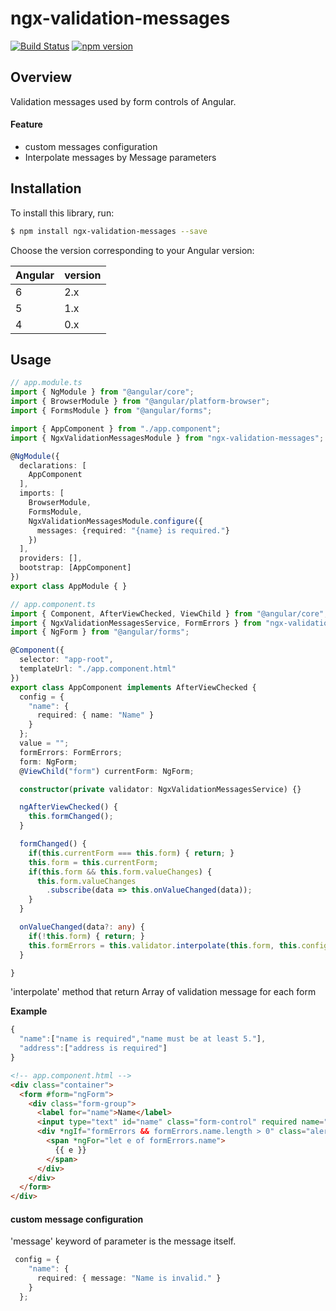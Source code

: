 # ngx-validation-messages

[![Build Status](https://travis-ci.org/hi1280/ngx-validation-messages.svg?branch=master)](https://travis-ci.org/hi1280/ngx-validation-messages)
[![npm version](https://badge.fury.io/js/ngx-validation-messages.svg)](https://badge.fury.io/js/ngx-validation-messages)

## Overview
Validation messages used by form controls of Angular.

#### Feature
* custom messages configuration
* Interpolate messages by Message parameters

## Installation

To install this library, run:

```bash
$ npm install ngx-validation-messages --save
```

Choose the version corresponding to your Angular version:

 Angular     | version
 ----------- | ------------------- 
 6           | 2.x
 5           | 1.x          
 4           | 0.x          

## Usage

```typescript
// app.module.ts
import { NgModule } from "@angular/core";
import { BrowserModule } from "@angular/platform-browser";
import { FormsModule } from "@angular/forms";

import { AppComponent } from "./app.component";
import { NgxValidationMessagesModule } from "ngx-validation-messages";

@NgModule({
  declarations: [
    AppComponent
  ],
  imports: [
    BrowserModule,
    FormsModule,
    NgxValidationMessagesModule.configure({
      messages: {required: "{name} is required."}
    })
  ],
  providers: [],
  bootstrap: [AppComponent]
})
export class AppModule { }
```

```typescript
// app.component.ts
import { Component, AfterViewChecked, ViewChild } from "@angular/core";
import { NgxValidationMessagesService, FormErrors } from "ngx-validation-messages";
import { NgForm } from "@angular/forms";

@Component({
  selector: "app-root",
  templateUrl: "./app.component.html"
})
export class AppComponent implements AfterViewChecked {
  config = {
    "name": {
      required: { name: "Name" }
    }
  };
  value = "";
  formErrors: FormErrors;
  form: NgForm;
  @ViewChild("form") currentForm: NgForm;

  constructor(private validator: NgxValidationMessagesService) {}

  ngAfterViewChecked() {
    this.formChanged();
  }

  formChanged() {
    if(this.currentForm === this.form) { return; }
    this.form = this.currentForm;
    if(this.form && this.form.valueChanges) {
      this.form.valueChanges
        .subscribe(data => this.onValueChanged(data));
    }
  }

  onValueChanged(data?: any) {
    if(!this.form) { return; }
    this.formErrors = this.validator.interpolate(this.form, this.config);
  }

}
```
'interpolate' method that return Array of validation message for each form

**Example**
```js
{
  "name":["name is required","name must be at least 5."],
  "address":["address is required"]
}
```

```html
<!-- app.component.html -->
<div class="container">
  <form #form="ngForm">
    <div class="form-group">
      <label for="name">Name</label>
      <input type="text" id="name" class="form-control" required name="name" [(ngModel)]="value">
      <div *ngIf="formErrors && formErrors.name.length > 0" class="alert alert-danger">
        <span *ngFor="let e of formErrors.name">
          {{ e }}
        </span>
      </div>
    </div>
  </form>
</div>
```

#### custom message configuration

'message' keyword of parameter is the message itself.
```typescript
 config = {
    "name": {
      required: { message: "Name is invalid." }
    }
  };
```